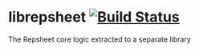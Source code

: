 librepsheet  [![Build Status](https://secure.travis-ci.org/repsheet/librepsheet.png)](http://travis-ci.org/repsheet/librepsheet?branch=master)
===========

The Repsheet core logic extracted to a separate library
